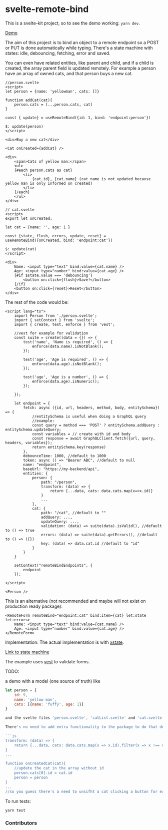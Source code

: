 # svelte-remote-bind

This is a svelte-kit project, so to see the demo working: ```yarn dev```.

[Demo](https://svelte-remote-bind.surge.sh)

The aim of this project is to bind an object to a remote endpoint so a POST or PUT is done automatically while typing. There's a state machine with states: idle, debouncing, fetching, error and saved.

You can even have related entities, like parent and child, and if a child is created, the array parent field is updated remotely. For example a person have an array of owned cats, and that person buys a new cat.

```svelte
//person.svelte
<script>
let person = {name: 'yellowman', cats: []}

function addCat(cat){
    person.cats = [...person.cats, cat]
}

const { update} = useRemoteBind({id: 1, bind: 'endpoint:person'})

$: update(person)
</script>

<div>Buy a new cat</div>

<Cat onCreated={addCat} />

<div>
    <span>Cats of yellow man:</span>
    <ul>
	{#each person.cats as cat}
		<li>
			{cat.id}, {cat.name} (cat name is not updated because yellow man is only informed on created)
		</li>
	{/each}
    </ul>
</div>
```

```svelte
// cat.svelte
<script>
export let onCreated;

let cat = {name: '', age: 1 } 

const {state, flush, errors, update, reset} = useRemoteBind({onCreated, bind: 'endpoint:cat'})

$: update(cat)
</script>

<div>
    Name: <input type="text" bind:value={cat.name} />
    Age: <input type="number" bind:value={cat.age} />
    {#if $state.value === 'debouncing'}
        <button on:click={flush}>Save!</button>
    {/if}
    <button on:click={reset}>Reset</button>
</div>
```

The rest of the code would be:

```svelte
<script lang="ts">
    import Person from './person.svelte';
    import { setContext } from 'svelte';
    import { create, test, enforce } from 'vest';

    //vest for example for validation
    const suite = create((data = {}) => {
        test('name', 'Name is required', () => {
            enforce(data.name).isNotBlank();
        });

        test('age', 'Age is required', () => {
            enforce(data.age).isNotBlank();
        });

        test('age', 'Age is a number', () => {
            enforce(data.age).isNumeric();
        });

    });

    let endpoint = {
        fetch: async ({id, url, headers, method, body, entitySchema}) => {
            //entitySchema is useful when doing a GraphQL query 
            //example:
            const query = method === 'POST' ? entitySchema.addQuery : entitySchema.updateQuery;
            const variables = // create with id and body
            const response = await GraphQLClient.fetch({url, query, headers, variables});
            return entitySchema.key(response)
        },
        debounceTime: 1000, //default to 1000
        token: async () => "Bearer ABC", //default to null
        name: "endpoint",
        baseUrl: "https://my-backend/api",
        entities: {
            person: {
                path: "/person", 
                transform: (data) => {
                    return {...data, cats: data.cats.map(x=>x.id)}
                }
                ...
            },
            cat: {
                path: "/cat", //default to ""
                addQuery: ...,
                updateQuery: ...,
                validation: (data) => suite(data).isValid(), //default to () => true
                errors: (data) => suite(data).getErrors(), //default to () => ({})
                key: (data) => data.cat.id //default to "id"
            }
        }
    }

    setContext("remoteBindEndpoints", {
        endpoint
    }); 

</script>

<Person />
```

This is an alternative (not recommended and maybe will not exist on production ready package):

```svelte
<RemoteForm remoteBind="endpoint:cat" bind:item={cat} let:state let:errors>
    Name: <input type="text" bind:value={cat.name} />
    Age: <input type="number" bind:value={cat.age} />
</RemoteForm>
```

Implementation: The actual implementation is with [xstate](https://xstate.js.org/).

[Link to state machine](https://stately.ai/viz/f439b6a7-9ede-4efc-96f7-6f34acc4261f)

The example uses [vest](https://vestjs.dev/) to validate forms.

TODO:

a demo with a model (one source of truth) like 

```js
let person = {
    id: 9,
    name: 'yellow man',
    cats: [{name: 'fuffy', age: 1}]
}

and the svelte files 'person.svelte', 'catList.svelte' and 'cat.svelte'. If you add or remove a cat, person triggers automatically a save, but no when you change the name of cat. 

There's no need to add extra functionality to the package to do that demo. The key is to have:

```js
transform: (data) => {
    return {...data, cats: data.cats.map(x => x.id).filter(x => x !== undefined)}
}
...

function onCreatedCat(cat){
    //update the cat in the array without id
    person.cats[0].id = cat.id
    person = person
}
...
//so you guess there's a need to unsifht a cat clicking a button for example inside catList
```

To run tests:

```bash
yarn test
```

### Contributors

